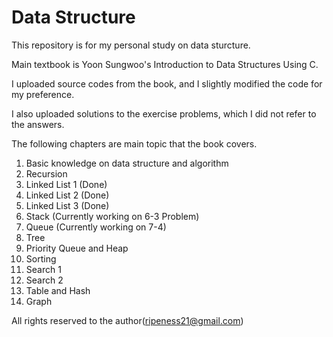 # Data Structure

This repository is for my personal study on data sturcture.

Main textbook is Yoon Sungwoo's Introduction to Data Structures Using C.

I uploaded source codes from the book, and I slightly modified the code for my preference.

I also uploaded solutions to the exercise problems, which I did not refer to the answers.

The following chapters are main topic that the book covers.

1. Basic knowledge on data structure and algorithm
2. Recursion
3. Linked List 1 (Done)
4. Linked List 2 (Done)
5. Linked List 3 (Done)
6. Stack (Currently working on 6-3 Problem)
7. Queue (Currently working on 7-4)
8. Tree
9. Priority Queue and Heap
10. Sorting
11. Search 1
12. Search 2
13. Table and Hash
14. Graph

All rights reserved to the author(ripeness21@gmail.com)
